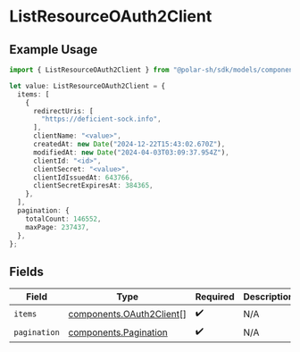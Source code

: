 # ListResourceOAuth2Client

## Example Usage

```typescript
import { ListResourceOAuth2Client } from "@polar-sh/sdk/models/components/listresourceoauth2client.js";

let value: ListResourceOAuth2Client = {
  items: [
    {
      redirectUris: [
        "https://deficient-sock.info",
      ],
      clientName: "<value>",
      createdAt: new Date("2024-12-22T15:43:02.670Z"),
      modifiedAt: new Date("2024-04-03T03:09:37.954Z"),
      clientId: "<id>",
      clientSecret: "<value>",
      clientIdIssuedAt: 643766,
      clientSecretExpiresAt: 384365,
    },
  ],
  pagination: {
    totalCount: 146552,
    maxPage: 237437,
  },
};
```

## Fields

| Field                                                                | Type                                                                 | Required                                                             | Description                                                          |
| -------------------------------------------------------------------- | -------------------------------------------------------------------- | -------------------------------------------------------------------- | -------------------------------------------------------------------- |
| `items`                                                              | [components.OAuth2Client](../../models/components/oauth2client.md)[] | :heavy_check_mark:                                                   | N/A                                                                  |
| `pagination`                                                         | [components.Pagination](../../models/components/pagination.md)       | :heavy_check_mark:                                                   | N/A                                                                  |